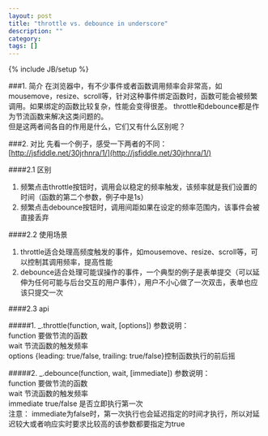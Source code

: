 ```yaml
---
layout: post
title: "throttle vs. debounce in underscore"
description: ""
category: 
tags: []
---
```

{% include JB/setup %}

###1. 简介
  在浏览器中，有不少事件或者函数调用频率会非常高，如mousemove，resize、scroll等，针对这种事件绑定函数时，函数可能会被频繁调用。如果绑定的函数比较复杂，性能会变得很差。
throttle和debounce都是作为节流函数来解决这类问题的。    
  但是这两者间各自的作用是什么，它们又有什么区别呢？

###2. 对比
  先看一个例子，感受一下两者的不同：[http://jsfiddle.net/30jrhnra/1/](http://jsfiddle.net/30jrhnra/1/)

####2.1 区别
  1. 频繁点击throttle按钮时，调用会以稳定的频率触发，该频率就是我们设置的时间（函数的第二个参数，例子中是1s）
  2. 频繁点击debounce按钮时，调用间距如果在设定的频率范围内，该事件会被直接丢弃

####2.2 使用场景
  1. throttle适合处理高频度触发的事件，如mousemove、resize、scroll等，可以控制其调用频率，提高性能
  2. debounce适合处理可能误操作的事件，一个典型的例子是表单提交（可以延伸为任何可能与后台交互的用户事件），用户不小心做了一次双击，表单也应该只提交一次

####2.3 api

#####1. _.throttle(function, wait, [options]) 
  参数说明：    
  function  要做节流的函数    
  wait      节流函数的触发频率    
  options   {leading: true/false, trailing: true/false}控制函数执行的前后摇

#####2. _.debounce(function, wait, [immediate])
  参数说明：    
  function  要做节流的函数    
  wait      节流函数的触发频率    
  immediate true/false 是否立即执行第一次    
  注意： immediate为false时，第一次执行也会延迟指定的时间才执行，所以对延迟较大或者响应实时要求比较高的该参数都要指定为true